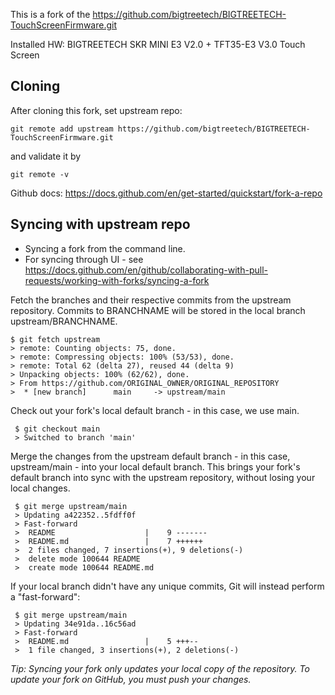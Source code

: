 This is a fork of the https://github.com/bigtreetech/BIGTREETECH-TouchScreenFirmware.git

Installed HW: BIGTREETECH SKR MINI E3 V2.0 + TFT35-E3 V3.0 Touch Screen 

## Cloning

After cloning this fork, set upstream repo:

```
git remote add upstream https://github.com/bigtreetech/BIGTREETECH-TouchScreenFirmware.git
```

and validate it by 

```
git remote -v
```

Github docs: https://docs.github.com/en/get-started/quickstart/fork-a-repo

## Syncing with upstream repo

* Syncing a fork from the command line. 
* For syncing through UI - see https://docs.github.com/en/github/collaborating-with-pull-requests/working-with-forks/syncing-a-fork 

Fetch the branches and their respective commits from the upstream repository. Commits to BRANCHNAME will be stored in the local branch upstream/BRANCHNAME.

    $ git fetch upstream
    > remote: Counting objects: 75, done.
    > remote: Compressing objects: 100% (53/53), done.
    > remote: Total 62 (delta 27), reused 44 (delta 9)
    > Unpacking objects: 100% (62/62), done.
    > From https://github.com/ORIGINAL_OWNER/ORIGINAL_REPOSITORY
    >  * [new branch]      main     -> upstream/main

 Check out your fork's local default branch - in this case, we use main.

     $ git checkout main
     > Switched to branch 'main'

 Merge the changes from the upstream default branch - in this case, upstream/main - into your local default branch. This brings your fork's default branch into sync with the upstream repository, without losing your local changes.

     $ git merge upstream/main
     > Updating a422352..5fdff0f
     > Fast-forward
     >  README                    |    9 -------
     >  README.md                 |    7 ++++++
     >  2 files changed, 7 insertions(+), 9 deletions(-)
     >  delete mode 100644 README
     >  create mode 100644 README.md
     
If your local branch didn't have any unique commits, Git will instead perform a "fast-forward":

     $ git merge upstream/main
     > Updating 34e91da..16c56ad
     > Fast-forward
     >  README.md                 |    5 +++--
     >  1 file changed, 3 insertions(+), 2 deletions(-)

_Tip: Syncing your fork only updates your local copy of the repository. To update your fork on GitHub, you must push your changes._